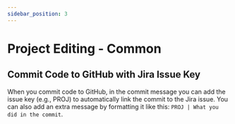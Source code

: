 ```yaml
---
sidebar_position: 3
---
```


# Project Editing - Common

## Commit Code to GitHub with Jira Issue Key

When you commit code to GitHub, in the commit message you can add the issue key (e.g., PROJ) to automatically link the commit to the Jira issue. You can also add an extra message by formatting it like this: `PROJ | What you did in the commit`.
